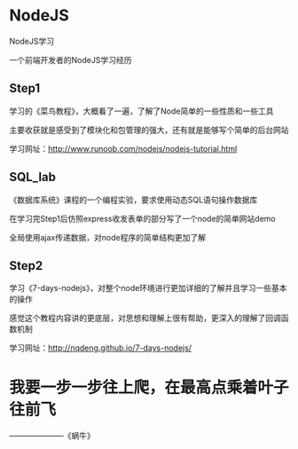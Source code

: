# NodeJS
NodeJS学习

一个前端开发者的NodeJS学习经历

## Step1
学习的《菜鸟教程》，大概看了一遍，了解了Node简单的一些性质和一些工具

主要收获就是感受到了模块化和包管理的强大，还有就是能够写个简单的后台网站

学习网址：http://www.runoob.com/nodejs/nodejs-tutorial.html

## SQL_lab
《数据库系统》课程的一个编程实验，要求使用动态SQL语句操作数据库

在学习完Step1后仿照express收发表单的部分写了一个node的简单网站demo

全局使用ajax传递数据，对node程序的简单结构更加了解

## Step2
学习《7-days-nodejs》，对整个node环境进行更加详细的了解并且学习一些基本的操作

感觉这个教程内容讲的更底层，对思想和理解上很有帮助，更深入的理解了回调函数机制

学习网址：http://nqdeng.github.io/7-days-nodejs/

# 我要一步一步往上爬，在最高点乘着叶子往前飞
———————《蜗牛》
